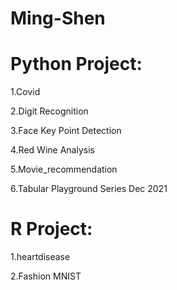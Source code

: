 # Ming-Shen
# Python Project:
  1.Covid
  
  2.Digit Recognition
  
  3.Face Key Point Detection
  
  4.Red Wine Analysis
  
  5.Movie_recommendation
  
  6.Tabular Playground Series Dec 2021
  
  
# R Project:
  1.heartdisease
  
  2.Fashion MNIST
